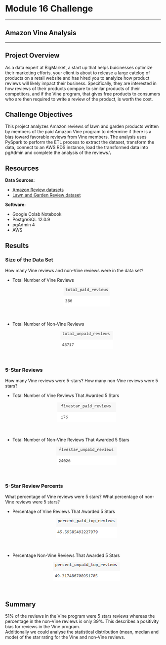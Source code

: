 # Module 16 Challenge

---
## Amazon Vine Analysis
---

## Project Overview
As a data expert at BigMarket, a start up that helps buisinesses optimize their marketing efforts, your client is about to release a large catelog of products on a retail website and has hired you to analyize how product reviews will likely impact their business. Specifically, they are interested in how reviews of their products compare to similar products of their competitors, and if the Vine program, that gives free products to consumers who are then required to write a review of the product, is worth the cost. 

## Challenge Objectives
This project analyzes Amazon reviews of lawn and garden products written by members of the paid Amazon Vine program to determine if there is a bias toward favorable reviews from Vine members. The analysis uses PySpark to perform the ETL process to extract the dataset, transform the data, connect to an AWS RDS instance, load the transformed data into pgAdmin and complete the analysis of the reviews.\

## Resources
**Data Sources:** 
- [Amazon Review datasets](https://s3.amazonaws.com/amazon-reviews-pds/tsv/index.txt)
- [Lawn and Garden Review dataset](https://s3.amazonaws.com/amazon-reviews-pds/tsv/amazon_reviews_us_Lawn_and_Garden_v1_00.tsv.gz)

**Software:**
- Google Colab Notebook
- PostgreSQL 12.0.9
- pgAdmin 4
- AWS

## Results
### Size of the Data Set
How many Vine reviews and non-Vine reviews were in the data set?
- Total Number of Vine Reviews <p align="center">
    <img src="https://github.com/saraegregg/Mod16_BigData/blob/main/images/total_paid_reviews.png"> 
</p>

<br>

- Total Number of Non-Vine Reviews <p align="center">
    <img src="https://github.com/saraegregg/Mod16_BigData/blob/main/images/total_unpaid_reviews.png"> 
</p>
<br>

### 5-Star Reviews
How many Vine reviews were 5-stars? How many non-Vine reviews were 5 stars?
- Total Number of Vine Reviews That Awarded 5 Stars <p align="center">
    <img src="https://github.com/saraegregg/Mod16_BigData/blob/main/images/fivestar_paid_reviews.png"> 
</p>

<br>

- Total Number of Non-Vine Reviews That Awarded 5 Stars <p align="center">
    <img src="https://github.com/saraegregg/Mod16_BigData/blob/main/images/fivestar_unpaid_reviews.png"> 
</p>
<br>

### 5-Star Review Percents
What percentage of Vine reviews were 5 stars? What percentage of non-Vine reviews were 5 stars?
- Percentage of Vine Reviews That Awarded 5 Stars <p align="center">
    <img src="https://github.com/saraegregg/Mod16_BigData/blob/main/images/percentage_paid_fivestar_reviews.png"> 
</p>

<br>

- Percentage Non-Vine Reviews That Awarded 5 Stars <p align="center">
    <img src="https://github.com/saraegregg/Mod16_BigData/blob/main/images/percentage_unpaid_fivestar_reviews.png"> 
</p>
<br>

## Summary
51% of the reviews in the Vine program were 5 stars reviews whereas the percentage in the non-Vine reviews is only 39%. This describes a positivity bias for reviews in the Vine program.\
Additionally we could analyse the statistical distribution (mean, median and mode) of the star rating for the Vine and non-Vine reviews.